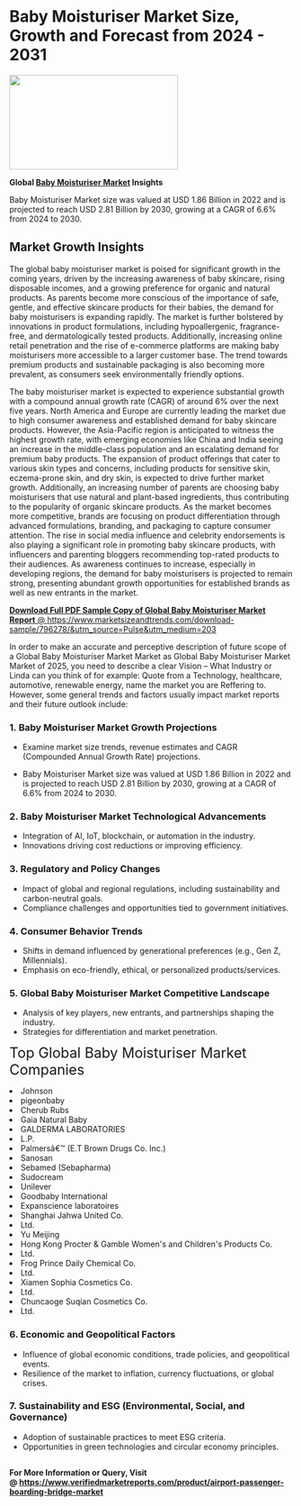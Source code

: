 <H1>Baby Moisturiser Market Size, Growth and Forecast from 2024 - 2031</H1><img class="aligncenter size-medium wp-image-584254" src="https://thirdeyenews.in/wp-content/uploads/2024/09/Global-Market-Research-300x168.jpeg" alt="" width="300" height="168" /><p><strong>Global&nbsp;<a href="https://www.marketsizeandtrends.com/download-sample/796278/&amp;utm_source=Pulse&amp;utm_medium=203">Baby Moisturiser Market</a> Insights</strong></p><p>Baby Moisturiser Market size was valued at USD 1.86 Billion in 2022 and is projected to reach USD 2.81 Billion by 2030, growing at a CAGR of 6.6% from 2024 to 2030.</p><p><h2>Market Growth Insights</h2> The global baby moisturiser market is poised for significant growth in the coming years, driven by the increasing awareness of baby skincare, rising disposable incomes, and a growing preference for organic and natural products. As parents become more conscious of the importance of safe, gentle, and effective skincare products for their babies, the demand for baby moisturisers is expanding rapidly. The market is further bolstered by innovations in product formulations, including hypoallergenic, fragrance-free, and dermatologically tested products. Additionally, increasing online retail penetration and the rise of e-commerce platforms are making baby moisturisers more accessible to a larger customer base. The trend towards premium products and sustainable packaging is also becoming more prevalent, as consumers seek environmentally friendly options. <a href="#" class="download-sample"></a> <p>The baby moisturiser market is expected to experience substantial growth with a compound annual growth rate (CAGR) of around 6% over the next five years. North America and Europe are currently leading the market due to high consumer awareness and established demand for baby skincare products. However, the Asia-Pacific region is anticipated to witness the highest growth rate, with emerging economies like China and India seeing an increase in the middle-class population and an escalating demand for premium baby products. The expansion of product offerings that cater to various skin types and concerns, including products for sensitive skin, eczema-prone skin, and dry skin, is expected to drive further market growth. Additionally, an increasing number of parents are choosing baby moisturisers that use natural and plant-based ingredients, thus contributing to the popularity of organic skincare products. As the market becomes more competitive, brands are focusing on product differentiation through advanced formulations, branding, and packaging to capture consumer attention. The rise in social media influence and celebrity endorsements is also playing a significant role in promoting baby skincare products, with influencers and parenting bloggers recommending top-rated products to their audiences. As awareness continues to increase, especially in developing regions, the demand for baby moisturisers is projected to remain strong, presenting abundant growth opportunities for established brands as well as new entrants in the market. <a href="#" class="get-more"></p><p><span class=""><strong>Download Full PDF Sample Copy of Global Baby Moisturiser Market Report</strong> @ <a href="https://www.marketsizeandtrends.com/download-sample/796278/&amp;utm_source=Pulse&amp;utm_medium=203" target="_blank">https://www.marketsizeandtrends.com/download-sample/796278/&amp;utm_source=Pulse&amp;utm_medium=203</a></span></p><p>In order to make an accurate and perceptive description of future scope of a Global&nbsp;Baby Moisturiser Market Market as Global&nbsp;Baby Moisturiser Market Market of 2025, you need to describe a clear Vision &ndash; What Industry or Linda can you think of for example: Quote from a Technology, healthcare, automotive, renewable energy, name the market you are Reffering to. However, some general trends and factors usually impact market reports and their future outlook include:</p><h3>1.&nbsp;<strong>Baby Moisturiser Market Growth Projections</strong></h3><ul><li>Examine market size trends, revenue estimates and CAGR (Compounded Annual Growth Rate) projections.</li><li><p>Baby Moisturiser Market size was valued at USD 1.86 Billion in 2022 and is projected to reach USD 2.81 Billion by 2030, growing at a CAGR of 6.6% from 2024 to 2030.</p></li></ul><h3>2.&nbsp;<strong>Baby Moisturiser Market Technological Advancements</strong></h3><ul><li>Integration of AI, IoT, blockchain, or automation in the industry.</li><li>Innovations driving cost reductions or improving efficiency.</li></ul><h3>3.&nbsp;<strong>Regulatory and Policy Changes</strong></h3><ul><li>Impact of global and regional regulations, including sustainability and carbon-neutral goals.</li><li>Compliance challenges and opportunities tied to government initiatives.</li></ul><h3>4.&nbsp;<strong>Consumer Behavior Trends</strong></h3><ul><li>Shifts in demand influenced by generational preferences (e.g., Gen Z, Millennials).</li><li>Emphasis on eco-friendly, ethical, or personalized products/services.</li></ul><h3>5.&nbsp;<strong>Global Baby Moisturiser Market Competitive Landscape</strong></h3><ul><li>Analysis of key players, new entrants, and partnerships shaping the industry.</li><li>Strategies for differentiation and market penetration.</li></ul><p data-pm-slice="1 1 []"><span style="color: inherit; font-family: inherit; font-size: 25px;">Top Global Baby Moisturiser Market Companies</span></p><div class="" data-test-id=""><p><li>Johnson</li><li> pigeonbaby</li><li> Cherub Rubs</li><li> Gaia Natural Baby</li><li> GALDERMA LABORATORIES</li><li> L.P.</li><li> Palmersâ€™ (E.T Brown Drugs Co. Inc.)</li><li> Sanosan</li><li> Sebamed (Sebapharma)</li><li> Sudocream</li><li> Unilever</li><li> Goodbaby International</li><li> Expanscience laboratoires</li><li> Shanghai Jahwa United Co.</li><li> Ltd.</li><li> Yu Meijing</li><li> Hong Kong Procter & Gamble Women's and Children's Products Co.</li><li> Ltd.</li><li> Frog Prince Daily Chemical Co.</li><li> Ltd.</li><li> Xiamen Sophia Cosmetics Co.</li><li> Ltd.</li><li> Chuncaoge Suqian Cosmetics Co.</li><li> Ltd.</li></p></div><h3>6.&nbsp;<strong>Economic and Geopolitical Factors</strong></h3><ul><li>Influence of global economic conditions, trade policies, and geopolitical events.</li><li>Resilience of the market to inflation, currency fluctuations, or global crises.</li></ul><h3>7.&nbsp;<strong>Sustainability and ESG (Environmental, Social, and Governance)</strong></h3><ul><li>Adoption of sustainable practices to meet ESG criteria.</li><li>Opportunities in green technologies and circular economy principles.</li></ul><h2><strong style="font-size: 14px;">For More Information or Query, Visit @&nbsp;</strong><a style="background-color: #ffffff; font-size: 14px;" href="https://www.marketsizeandtrends.com/report/baby-moisturiser-market/" target="_blank">https://www.verifiedmarketreports.com/product/airport-passenger-boarding-bridge-market</a></h2>

